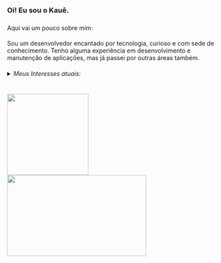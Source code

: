 ### Oi! Eu sou o Kauê.
###
Aqui vai um pouco sobre mim:
####
Sou um desenvolvedor encantado por tecnologia, curioso e com sede de conhecimento. Tenho alguma experiência em desenvolvimento e manutenção de aplicações, mas já passei por outras áreas também.
####
<details>
<summary><i>Meus Interesses atuais:</i></summary>

####
- 🔭  Busco por oportunidades de aplicar o conhecimento em tecnologia que tenho adquirido nos últimos anos
####
- 🌱 No momento quero voltar meus esforços a construir e consolidar meu entendimento em aplicações escaláveis Cloud Native. Por isso estou revisando e documentando meus estudos relacionados a:

    - Java
    - Spring Rest
    - Spring Batch
    - Spring Cloud
    - Docker
    - Kubernetes
    - AWS/Azure/OCI - em breve

####
- 📫 Contate-me no Linkedin: [linkedin.com/in/kaue-oliveira-ko](linkedin.com/in/kaue-oliveira-ko)
</details>

#
<div align="left">
  <a href="https://github.com/kako13">
    <img float:left height="190em" src="https://github-readme-stats.vercel.app/api?username=kako13&show_icons=true&theme=blueberry&hide_border=true&include_all_commits=true&count_private=true&hide=prs,contribs,issues&show=total_commits,prs_merged,prs_merged_percentage&rank_icon=github"/>
    <img float:left height="190em" width=325 src="https://github-readme-stats.vercel.app/api/top-langs?username=kako13&layout=donut&langs_count=10&card_width=250&theme=blueberry&hide_border=true"/>
  </a>
</div>
